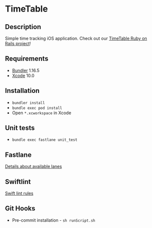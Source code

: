 # TimeTable
## Description
Simple time tracking iOS application.
Check out our [TimeTable Ruby on Rails project](https://github.com/railwaymen/timetable)!
## Requirements
* [Bundler](https://bundler.io) 1.16.5
* [Xcode](https://developer.apple.com/xcode/) 10.0

## Installation
* `bundler install`
* `bundle exec pod install`
* Open `*.xcworkspace` in Xcode

## Unit tests
* `bundle exec fastlane unit_test`

## Fastlane
[Details about available lanes](fastlane/README.md)

## Swiftlint
[Swift lint rules](.swiftlint.yml)

## Git Hooks
* Pre-commit installation - `sh runScript.sh`
